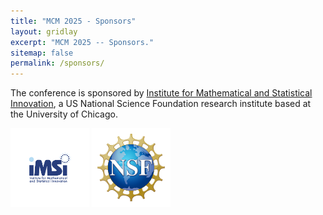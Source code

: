 ```yaml
---
title: "MCM 2025 - Sponsors"
layout: gridlay
excerpt: "MCM 2025 -- Sponsors."
sitemap: false
permalink: /sponsors/
---
```


The conference is sponsored by [Institute for Mathematical and Statistical Innovation](https://www.imsi.institute), a US National Science Foundation research institute based at the University of Chicago.

[<img src="../images/logos/iMSI_logo_sig_bottom_color.png" alt="iMSI" width="25%">](https://www.imsi.institute)
[<img src="../images/logos/NSF_Official_logo_High_Res_1200ppi.png" alt="NSF" width="25%">](https://www.nsf.gov)


<!-- , and two research centers at IIT: the [Center for Interdisciplinary Scientific Computation](https://cos.iit.edu/cisc/) and the [Center for Stochastic Dynamics](https://mypages.iit.edu/~duan/LSD.html). -->